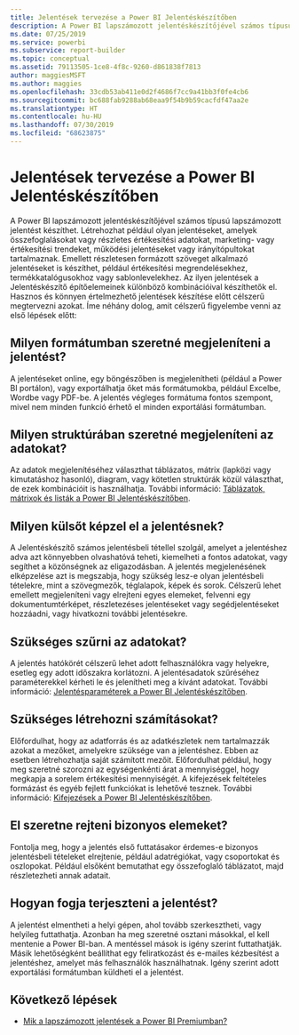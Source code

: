 ```yaml
---
title: Jelentések tervezése a Power BI Jelentéskészítőben
description: A Power BI lapszámozott jelentéskészítőjével számos típusú lapszámozott jelentést készíthet. Hasznos és könnyen értelmezhető jelentések készítése előtt célszerű megtervezni azokat.
ms.date: 07/25/2019
ms.service: powerbi
ms.subservice: report-builder
ms.topic: conceptual
ms.assetid: 79113505-1ce8-4f8c-9260-d861838f7813
author: maggiesMSFT
ms.author: maggies
ms.openlocfilehash: 33cdb53ab411e0d2f4686f7cc9a41bb3f0fe4cb6
ms.sourcegitcommit: bc688fab9288ab68eaa9f54b9b59cacfdf47aa2e
ms.translationtype: HT
ms.contentlocale: hu-HU
ms.lasthandoff: 07/30/2019
ms.locfileid: "68623875"
---
```

# <a name="planning-a-report-in-power-bi-report-builder"></a>Jelentések tervezése a Power BI Jelentéskészítőben

A Power BI lapszámozott jelentéskészítőjével számos típusú lapszámozott jelentést készíthet. Létrehozhat például olyan jelentéseket, amelyek összefoglalásokat vagy részletes értékesítési adatokat, marketing- vagy értékesítési trendeket, működési jelentéseket vagy irányítópultokat tartalmaznak. Emellett részletesen formázott szöveget alkalmazó jelentéseket is készíthet, például értékesítési megrendelésekhez, termékkatalógusokhoz vagy sablonlevelekhez. Az ilyen jelentések a Jelentéskészítő építőelemeinek különböző kombinációival készíthetők el. Hasznos és könnyen értelmezhető jelentések készítése előtt célszerű megtervezni azokat. Íme néhány dolog, amit célszerű figyelembe venni az első lépések előtt:  
  
## <a name="in-what-format-do-you-want-the-report-to-appear"></a>Milyen formátumban szeretné megjeleníteni a jelentést?
  
A jelentéseket online, egy böngészőben is megjelenítheti (például a Power BI portálon), vagy exportálhatja őket más formátumokba, például Excelbe, Wordbe vagy PDF-be. A jelentés végleges formátuma fontos szempont, mivel nem minden funkció érhető el minden exportálási formátumban. 
  
## <a name="in-what-structure-do-you-want-to-present-the-data"></a>Milyen struktúrában szeretné megjeleníteni az adatokat?
  
Az adatok megjelenítéséhez választhat táblázatos, mátrix (lapközi vagy kimutatáshoz hasonló), diagram, vagy kötetlen struktúrák közül választhat, de ezek kombinációit is használhatja. További információ: [Táblázatok, mátrixok és listák a Power BI Jelentéskészítőben](report-builder-tables-matrices-lists.md).  
  
## <a name="how-do-you-want-your-report-to-look"></a>Milyen külsőt képzel el a jelentésnek?
  
A Jelentéskészítő számos jelentésbeli tétellel szolgál, amelyet a jelentéshez adva azt könnyebben olvashatóvá teheti, kiemelheti a fontos adatokat, vagy segíthet a közönségnek az eligazodásban. A jelentés megjelenésének elképzelése azt is megszabja, hogy szükség lesz-e olyan jelentésbeli tételekre, mint a szövegmezők, téglalapok, képek és sorok. Célszerű lehet emellett megjeleníteni vagy elrejteni egyes elemeket, felvenni egy dokumentumtérképet, részletezéses jelentéseket vagy segédjelentéseket hozzáadni, vagy hivatkozni további jelentésekre.   
  
## <a name="should-the-data-be-filtered"></a>Szükséges szűrni az adatokat?
  
A jelentés hatókörét célszerű lehet adott felhasználókra vagy helyekre, esetleg egy adott időszakra korlátozni. A jelentésadatok szűréséhez paraméterekkel kérheti le és jelenítheti meg a kívánt adatokat. További információ: [Jelentésparaméterek a Power BI Jelentéskészítőben](paginated-reports-parameters.md).  
  
## <a name="do-you-need-to-create-calculations"></a>Szükséges létrehozni számításokat? 
  
Előfordulhat, hogy az adatforrás és az adatkészletek nem tartalmazzák azokat a mezőket, amelyekre szüksége van a jelentéshez. Ebben az esetben létrehozhatja saját számított mezőit. Előfordulhat például, hogy meg szeretné szorozni az egységenkénti árat a mennyiséggel, hogy megkapja a sorelem értékesítési mennyiségét. A kifejezések feltételes formázást és egyéb fejlett funkciókat is lehetővé tesznek. További információ: [Kifejezések a Power BI Jelentéskészítőben](report-builder-expressions.md).  
  
## <a name="do-you-want-to-hide-report-items-initially"></a>El szeretne rejteni bizonyos elemeket?
  
Fontolja meg, hogy a jelentés első futtatásakor érdemes-e bizonyos jelentésbeli tételeket elrejtenie, például adatrégiókat, vagy csoportokat és oszlopokat. Például elsőként bemutathat egy összefoglaló táblázatot, majd részletezheti annak adatait. 
  
## <a name="how-are-you-going-to-deliver-your-report"></a>Hogyan fogja terjeszteni a jelentést?  
  
A jelentést elmentheti a helyi gépen, ahol tovább szerkesztheti, vagy helyileg futtathatja. Azonban ha meg szeretné osztani másokkal, el kell mentenie a Power BI-ban. A mentéssel mások is igény szerint futtathatják. Másik lehetőségként beállíthat egy feliratkozást és e-mailes kézbesítést a jelentéshez, amelyet más felhasználók használhatnak. Igény szerint adott exportálási formátumban küldheti el a jelentést. 
  
## <a name="next-steps"></a>Következő lépések

- [Mik a lapszámozott jelentések a Power BI Premiumban?](paginated-reports-report-builder-power-bi.md)
